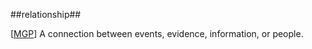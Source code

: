 ##relationship##

\[[MGP](SOURCES.md#MGP)\] A connection between events, evidence, information, or people.
